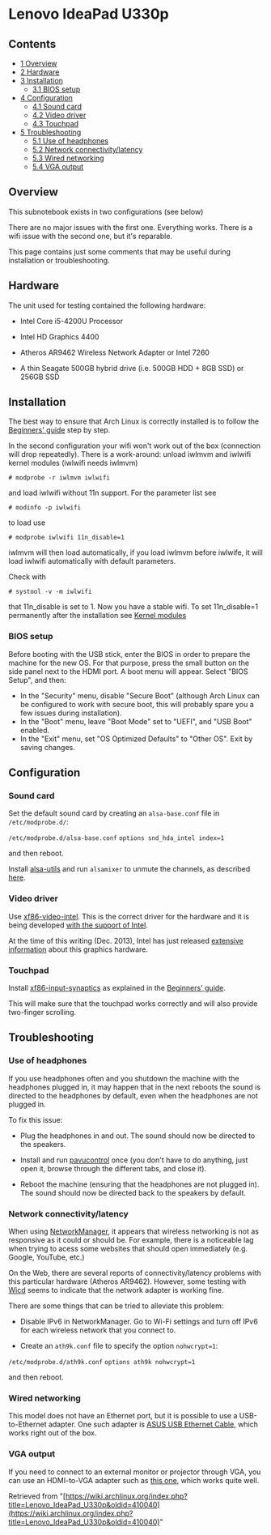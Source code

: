 # Lenovo IdeaPad U330p

## Contents

*   [1 Overview](#Overview)
*   [2 Hardware](#Hardware)
*   [3 Installation](#Installation)
    *   [3.1 BIOS setup](#BIOS_setup)
*   [4 Configuration](#Configuration)
    *   [4.1 Sound card](#Sound_card)
    *   [4.2 Video driver](#Video_driver)
    *   [4.3 Touchpad](#Touchpad)
*   [5 Troubleshooting](#Troubleshooting)
    *   [5.1 Use of headphones](#Use_of_headphones)
    *   [5.2 Network connectivity/latency](#Network_connectivity.2Flatency)
    *   [5.3 Wired networking](#Wired_networking)
    *   [5.4 VGA output](#VGA_output)

## Overview

This subnotebook exists in two configurations (see below)

There are no major issues with the first one. Everything works. There is a wifi issue with the second one, but it's reparable.

This page contains just some comments that may be useful during installation or troubleshooting.

## Hardware

The unit used for testing contained the following hardware:

*   Intel Core i5-4200U Processor

*   Intel HD Graphics 4400

*   Atheros AR9462 Wireless Network Adapter or Intel 7260

*   A thin Seagate 500GB hybrid drive (i.e. 500GB HDD + 8GB SSD) or 256GB SSD

## Installation

The best way to ensure that Arch Linux is correctly installed is to follow the [Beginners' guide](/index.php/Beginners%27_guide "Beginners' guide") step by step.

In the second configuration your wifi won't work out of the box (connection will drop repeatedly). There is a work-around: unload iwlmvm and iwlwifi kernel modules (iwlwifi needs iwlmvm)

```
# modprobe -r iwlmvm iwlwifi

```

and load iwlwifi without 11n support. For the parameter list see

```
# modinfo -p iwlwifi

```

to load use

```
# modprobe iwlwifi 11n_disable=1

```

iwlmvm will then load automatically, if you load iwlmvm before iwlwife, it will load iwlwifi automatically with default parameters.

Check with

```
# systool -v -m iwlwifi

```

that 11n_disable is set to 1. Now you have a stable wifi. To set 11n_disable=1 permanently after the installation see [Kernel modules](/index.php/Kernel_modules "Kernel modules")

### BIOS setup

Before booting with the USB stick, enter the BIOS in order to prepare the machine for the new OS. For that purpose, press the small button on the side panel next to the HDMI port. A boot menu will appear. Select "BIOS Setup", and then:

*   In the "Security" menu, disable "Secure Boot" (although Arch Linux can be configured to work with secure boot, this will probably spare you a few issues during installation).
*   In the "Boot" menu, leave "Boot Mode" set to "UEFI", and "USB Boot" enabled.
*   In the "Exit" menu, set "OS Optimized Defaults" to "Other OS". Exit by saving changes.

## Configuration

### Sound card

Set the default sound card by creating an `alsa-base.conf` file in `/etc/modprobe.d/`:

 `/etc/modprobe.d/alsa-base.conf`  `options snd_hda_intel index=1` 

and then reboot.

Install [alsa-utils](https://www.archlinux.org/packages/?name=alsa-utils) and run `alsamixer` to unmute the channels, as described [here](/index.php/Advanced_Linux_Sound_Architecture#Unmuting_the_channels "Advanced Linux Sound Architecture").

### Video driver

Use [xf86-video-intel](https://www.archlinux.org/packages/?name=xf86-video-intel). This is the correct driver for the hardware and it is being developed [with the support of Intel](https://01.org/linuxgraphics/community/xf86-video-intel).

At the time of this writing (Dec. 2013), Intel has just released [extensive information](https://01.org/linuxgraphics/documentation/2013-intel-core-processor-family) about this graphics hardware.

### Touchpad

Install [xf86-input-synaptics](https://www.archlinux.org/packages/?name=xf86-input-synaptics) as explained in the [Beginners' guide](/index.php/Beginners%27_guide "Beginners' guide").

This will make sure that the touchpad works correctly and will also provide two-finger scrolling.

## Troubleshooting

### Use of headphones

If you use headphones often and you shutdown the machine with the headphones plugged in, it may happen that in the next reboots the sound is directed to the headphones by default, even when the headphones are not plugged in.

To fix this issue:

*   Plug the headphones in and out. The sound should now be directed to the speakers.

*   Install and run [pavucontrol](https://www.archlinux.org/packages/?name=pavucontrol) once (you don't have to do anything, just open it, browse through the different tabs, and close it).

*   Reboot the machine (ensuring that the headphones are not plugged in). The sound should now be directed back to the speakers by default.

### Network connectivity/latency

When using [NetworkManager](/index.php/NetworkManager "NetworkManager"), it appears that wireless networking is not as responsive as it could or should be. For example, there is a noticeable lag when trying to acess some websites that should open immediately (e.g. Google, YouTube, etc.)

On the Web, there are several reports of connectivity/latency problems with this particular hardware (Atheros AR9462). However, some testing with [Wicd](/index.php/Wicd "Wicd") seems to indicate that the network adapter is working fine.

There are some things that can be tried to alleviate this problem:

*   Disable IPv6 in NetworkManager. Go to Wi-Fi settings and turn off IPv6 for each wireless network that you connect to.

*   Create an `ath9k.conf` file to specify the option `nohwcrypt=1`:

 `/etc/modprobe.d/ath9k.conf`  `options ath9k nohwcrypt=1` 

and then reboot.

### Wired networking

This model does not have an Ethernet port, but it is possible to use a USB-to-Ethernet adapter. One such adapter is [ASUS USB Ethernet Cable](http://www.asus.com/Tablet_Mobile_Accessories/USB_Ethernet_Cable/), which works right out of the box.

### VGA output

If you need to connect to an external monitor or projector through VGA, you can use an HDMI-to-VGA adapter such as [this one](http://www.lindy-international.com/HDMI-to-VGA-Adapter.htm?websale8=ld0101.ld020102&pi=38191), which works quite well.

Retrieved from "[https://wiki.archlinux.org/index.php?title=Lenovo_IdeaPad_U330p&oldid=410040](https://wiki.archlinux.org/index.php?title=Lenovo_IdeaPad_U330p&oldid=410040)"